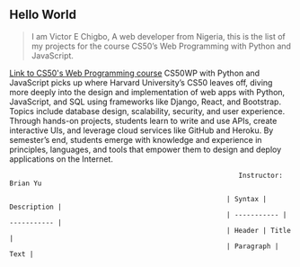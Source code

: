 ## Hello World

>I am Victor E Chigbo, A web developer from Nigeria, this is the list of my projects for the course CS50’s Web Programming with Python and JavaScript.

[Link to CS50's Web Programming course](https://cs50.harvard.edu/web/2020/)
CS50WP with Python and JavaScript picks up where Harvard University’s CS50 leaves off, diving more deeply into the design and implementation of web apps with Python, JavaScript, and SQL using frameworks like Django, React, and Bootstrap. Topics include database design, scalability, security, and user experience. Through hands-on projects, students learn to write and use APIs, create interactive UIs, and leverage cloud services like GitHub and Heroku. By semester’s end, students emerge with knowledge and experience in principles, languages, and tools that empower them to design and deploy applications on the Internet.

                                                             
                                                             Instructor: Brian Yu
                                                             
                                                          | Syntax | Description |
                                                          | ----------- | ----------- |
                                                          | Header | Title |
                                                          | Paragraph | Text |                                         
